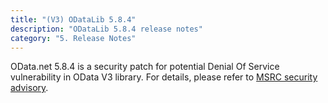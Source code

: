 ```yaml
---
title: "(V3) ODataLib 5.8.4"
description: "ODataLib 5.8.4 release notes"
category: "5. Release Notes"
---
```


OData.net 5.8.4 is a security patch for potential Denial Of Service vulnerability in OData V3 library. For details, please refer to [MSRC security advisory](https://portal.msrc.microsoft.com/en-US/security-guidance/advisory/CVE-2018-8269).